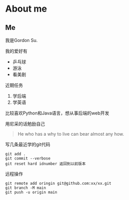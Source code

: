 # About me
## Me
我是Gordon Su.

我的爱好有
* 乒乓球
* 游泳
* 看美剧
  

近期任务
1. 学后端
2. 学英语

比较喜欢Python和Java语言，想从事后端的web开发

用尼采的话勉励自己
>He who has a why to live can bear almost any how.

写几条最近学的git代码
```
git add .
git commit --verbose
git reset hard idnumber 返回到以前版本
```
远程操作
```
git remote add oringin git@github.com:xx/xx.git
git branch -M main
git push -u origin main
```
